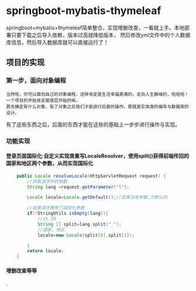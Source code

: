 # springboot-mybatis-thymeleaf
springboot+mybatis+thymeleaf简单整合，实现增删改查，一看就上手。本地部署只要下载之后导入依赖，版本过高就降低版本，
然后修改yml文件中的个人数据库信息，然后导入数据库就可以直接运行了！
## 项目的实现 

### 第一步，面向对象编程
    当然啦，你可以面向自己的对象编程，这样肯定是生活幸福美满的，走向人生巅峰的，哈哈哈！一个项目的开始肯定是底层开始的嘛，
    首先确定有什么对象，有了对象之后我们才能进行后面的操作。那就是实体类的编写与数据库的设计。
有了这些东西之后，后面的东西才能在这些的基础上一步步进行操作与实现。
### 功能实现
#### 登录页面国际化:自定义实现类重写LocaleResolver，使用split()获得前端传回的国家和地区两个参数，从而实现国际化
```java @Override
    public Locale resolveLocale(HttpServletRequest request) {
        //获取请求中的参数
        String lang =request.getParameter("l");

        Locale locale=Locale.getDefault();//如果没有参数,为默认的

        //如果请求携带了国际化参数
        if(!StringUtils.isEmpty(lang)){
            //zh_CN
            String [] split=lang.split("_");
            //国家，地区
            locale=new Locale(split[0],split[1]);

        }
        return locale;
    }
```
#### 增删改查等等

. 
